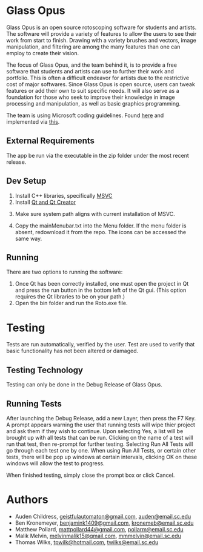 # Glass Opus

Glass Opus is an open source rotoscoping software for students and artists. The software will provide a variety of features to allow the users to see their work from start to finish. Drawing with a variety brushes and vectors, image manipulation, and filtering are among the many features than one can employ to create their vision.

The focus of Glass Opus, and the team behind it, is to provide a free software that students and artists can use to further their work and portfolio. This is often a difficult endeavor for artists due to the restrictive cost of major softwares. Since Glass Opus is open source, users can tweak features or add their own to suit specific needs. It will also serve as a foundation for those who seek to improve their knowledge in image processing and manipulation, as well as basic graphics programming.

The team is using Microsoft coding guidelines. Found [here](https://www.cise.ufl.edu/~mschneid/Research/C++%20Programming%20Style%20Guidelines.htm) and implemented via [this](https://docs.microsoft.com/en-us/cpp/code-quality/using-the-cpp-core-guidelines-checkers?view=vs-2019https://docs.microsoft.com/en-us/cpp/code-quality/using-the-cpp-core-guidelines-checkers?view=vs-2019).

## External Requirements

The app be run via the executable in the zip folder under the most recent release.

## Dev Setup

1. Install C++ libraries, specifically <!--either -->[MSVC](https://visualstudio.microsoft.com/vs/features/cplusplus/)
2. Install [Qt and Qt Creator](https://www.qt.io/download-open-source?hsCtaTracking=9f6a2170-a938-42df-a8e2-a9f0b1d6cdce%7C6cb0de4f-9bb5-4778-ab02-bfb62735f3e5)
<!--3. Install [OpenCV](https://opencv.org/) libraries. [Tutorial](https://wiki.qt.io/How_to_setup_Qt_and_openCV_on_Windows_with_MSVC2017)(https://wiki.qt.io/How_to_setup_Qt_and_openCV_on_Windows) if needed.-->
3. Make sure system path aligns with current installation of <!--OpenCV and--> MSVC. <!--Verify that the includes and libs within the project file are correct.-->
<!--5. Copy the .libs from the OpenCV build folder to the highest/top directory of the build folder.-->
4. Copy the mainMenubar.txt into the Menu folder. If the menu folder is absent, redownload it from the repo. The icons can be accessed the same way.

## Running

There are two options to running the software:  
1. Once Qt <!--and the OpenCV libs have-->has been correctly installed, one must open the project in Qt and press the run button in the bottom left of the Qt gui. (This option requires the Qt libraries to be on your path.)
2. Open the bin folder and run the Roto.exe file.  

# Testing

Tests are run automatically, verified by the user. Test are used to verify that basic functionality has not been altered or damaged.

## Testing Technology

Testing can only be done in the Debug Release of Glass Opus.

## Running Tests

After launching the Debug Release, add a new Layer, then press the F7 Key. A prompt appears warning the user that running tests will wipe thier project and ask them if
they wish to continue. Upon selecting Yes, a list will be brought up with all tests that can be run. Clicking on the name of a test will run that test, then re-prompt
for further testing. Selecting Run All Tests will go through each test one by one. When using Run All Tests, or certain other tests, there will be pop up windows at 
certain intervals, clicking OK on these windows will allow the test to progress. 

When finished testing, simply close the prompt box or click Cancel. 

# Authors

- Auden Childress, geistfulautomaton@gmail.com, auden@email.sc.edu
- Ben Kronemeyer, benjamink1409@gmail.com, kronemeb@email.sc.edu
- Matthew Pollard, mattpollard44@gmail.com, pollarm@email.sc.edu
- Malik Melvin, melvinmalik15@gmail.com, mmmelvin@email.sc.edu
- Thomas Wilks, tpwilk@hotmail.com, twilks@email.sc.edu
